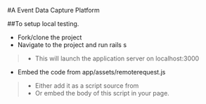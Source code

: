 #A Event Data Capture Platform

##To setup local testing.
- Fork/clone the project
- Navigate to the project and run rails s
>- This will launch the application server on localhost:3000
- Embed the code from app/assets/remoterequest.js
>- Either add it as a script source from <script type="text/javascript" src="http://pks.nurelm.com/NuLog/remoterequest.js"></script>
>- Or embed the body of this script in your page.